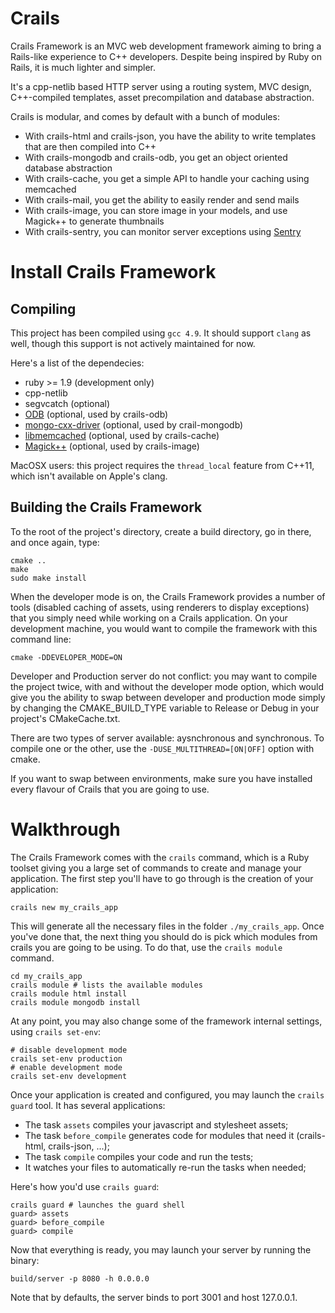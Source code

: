 Crails
======
Crails Framework is an MVC web development framework aiming to bring a Rails-like experience to C++
developers. Despite being inspired by Ruby on Rails, it is much lighter and simpler.

It's a cpp-netlib based HTTP server using a routing system, MVC design, C++-compiled templates, asset
precompilation and database abstraction.

Crails is modular, and comes by default with a bunch of modules:
- With crails-html and crails-json, you have the ability to write templates that are then compiled into C++
- With crails-mongodb and crails-odb, you get an object oriented database abstraction
- With crails-cache, you get a simple API to handle your caching using memcached
- With crails-mail, you get the ability to easily render and send mails
- With crails-image, you can store image in your models, and use Magick++ to generate thumbnails
- With crails-sentry, you can monitor server exceptions using [Sentry](http://sentry.io)

Install Crails Framework
========
Compiling
--------
This project has been compiled using `gcc 4.9`. It should support `clang` as well, though this support is not actively maintained for now.

Here's a list of the dependecies:
- ruby >= 1.9 (development only)
- cpp-netlib
- segvcatch (optional)
- [ODB](http://www.codesynthesis.com/products/odb/) (optional, used by crails-odb)
- [mongo-cxx-driver](https://github.com/mongodb/mongo-cxx-driver/tree/legacy) (optional, used by crail-mongodb)
- [libmemcached](http://libmemcached.org) (optional, used by crails-cache)
- [Magick++](http://www.imagemagick.org/Magick++/) (optional, used by crails-image)

MacOSX users: this project requires the `thread_local` feature from C++11, which isn't available on Apple's clang.

Building the Crails Framework
--------
To the root of the project's directory, create a build directory, go in there, and once again, type:

    cmake ..
    make
    sudo make install

When the developer mode is on, the Crails Framework provides a number of tools (disabled caching of assets, using renderers to display exceptions) that you simply need while working on a Crails application. On your development machine, you would want to compile the framework with this command line:

    cmake -DDEVELOPER_MODE=ON

Developer and Production server do not conflict: you may want to compile the project twice, with and without the developer mode option, which would give you the ability to swap between developer and production mode simply by changing the CMAKE_BUILD_TYPE variable to Release or Debug in your project's CMakeCache.txt.

There are two types of server available: aysnchronous and synchronous. To compile one or the other, use the `-DUSE_MULTITHREAD=[ON|OFF]` option with cmake.

If you want to swap between environments, make sure you have installed every flavour of Crails that you are going to use.

Walkthrough
=======
The Crails Framework comes with the `crails` command, which is a Ruby toolset giving you a large set of commands to create and manage your application.
The first step you'll have to go through is the creation of your application:

    crails new my_crails_app

This will generate all the necessary files in the folder `./my_crails_app`.
Once you've done that, the next thing you should do is pick which modules from crails you are going to be using. To do that, use the `crails module` command.

    cd my_crails_app
    crails module # lists the available modules
    crails module html install
    crails module mongodb install

At any point, you may also change some of the framework internal settings, using `crails set-env`:

    # disable development mode
    crails set-env production
    # enable development mode
    crails set-env development

Once your application is created and configured, you may launch the `crails guard` tool. It has several applications:
  - The task `assets` compiles your javascript and stylesheet assets;
  - The task `before_compile` generates code for modules that need it (crails-html, crails-json, ...);
  - The task `compile` compiles your code and run the tests;
  - It watches your files to automatically re-run the tasks when needed;

Here's how you'd use `crails guard`:

    crails guard # launches the guard shell
    guard> assets
    guard> before_compile
    guard> compile

Now that everything is ready, you may launch your server by running the binary:

    build/server -p 8080 -h 0.0.0.0

Note that by defaults, the server binds to port 3001 and host 127.0.0.1.
